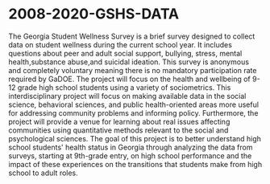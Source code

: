 # 2008-2020-GSHS-DATA
The Georgia Student Wellness Survey is a brief survey designed to collect data on student wellness during the current school year. It includes questions about peer and adult social support, bullying, stress, mental health,substance abuse,and suicidal ideation. This survey is anonymous and completely voluntary meaning there is no mandatory participation rate required by GaDOE. 
The project will focus on the health and wellbeing of 9-12 grade high school students using a variety of sociometrics. This interdisciplinary project will focus on making available data in the social science, behavioral sciences, and public health-oriented areas more useful for addressing community problems and informing policy. Furthermore, the project will provide a venue for learning about real issues affecting communities using quantitative methods relevant to the social and psychological sciences. The goal of this project is to better understand high school students' health status in Georgia through analyzing the data from surveys, starting at 9th-grade entry, on high school performance and the impact of these experiences on the transitions that students make from high school to adult roles. 
